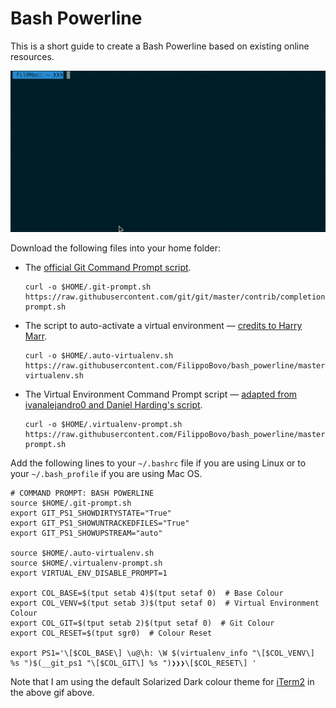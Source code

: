 # Bash Powerline

This is a short guide to create a Bash Powerline based on existing online resources.

![demo](demo.gif)

Download the following files into your home folder:

- The [official Git Command Prompt script](https://github.com/git/git/blob/master/contrib/completion/git-prompt.sh).

  ```shell
  curl -o $HOME/.git-prompt.sh https://raw.githubusercontent.com/git/git/master/contrib/completion/git-prompt.sh
  ```

- The script to auto-activate a virtual environment — [credits to Harry Marr](https://hmarr.com/2010/jan/19/making-virtualenv-play-nice-with-git/).

  ```shell
  curl -o $HOME/.auto-virtualenv.sh https://raw.githubusercontent.com/FilippoBovo/bash_powerline/master/auto-virtualenv.sh
  ```

- The Virtual Environment Command Prompt script — [adapted from ivanalejandro0 and Daniel Harding's script](https://stackoverflow.com/a/20026992).

  ```shell
  curl -o $HOME/.virtualenv-prompt.sh https://raw.githubusercontent.com/FilippoBovo/bash_powerline/master/virtualenv-prompt.sh
  ```
Add the following lines to your `~/.bashrc` file if you are using Linux or to your `~/.bash_profile` if you are using Mac OS.

```shell
# COMMAND PROMPT: BASH POWERLINE
source $HOME/.git-prompt.sh
export GIT_PS1_SHOWDIRTYSTATE="True"
export GIT_PS1_SHOWUNTRACKEDFILES="True"
export GIT_PS1_SHOWUPSTREAM="auto"

source $HOME/.auto-virtualenv.sh
source $HOME/.virtualenv-prompt.sh
export VIRTUAL_ENV_DISABLE_PROMPT=1

export COL_BASE=$(tput setab 4)$(tput setaf 0)  # Base Colour
export COL_VENV=$(tput setab 3)$(tput setaf 0)  # Virtual Environment Colour
export COL_GIT=$(tput setab 2)$(tput setaf 0)  # Git Colour
export COL_RESET=$(tput sgr0)  # Colour Reset

export PS1='\[$COL_BASE\] \u@\h: \W $(virtualenv_info "\[$COL_VENV\] %s ")$(__git_ps1 "\[$COL_GIT\] %s ")❯❯❯\[$COL_RESET\] '
```

Note that I am using the default Solarized Dark colour theme for [iTerm2](https://www.iterm2.com/) in the above gif above.